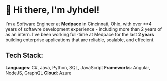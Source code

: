 # 👋 Hi there, I'm Jyhdel!
I'm a Software Engineer at **Medpace** in Cincinnati, Ohio, with over **4 years of softawre development experience - including more than 2 years of as an intern. I've been working full-time at Medpace for the last **2 years** building enterprise applications that are reliable, scalable, and effecient.

## Tech Stack:
**Languages**: C#, Java, Python, SQL, JavaScript
**Frameworks**: Angular, NodeJS, GraphQL
**Cloud**: Azure
